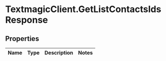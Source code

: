 # TextmagicClient.GetListContactsIdsResponse

## Properties
Name | Type | Description | Notes
------------ | ------------- | ------------- | -------------


